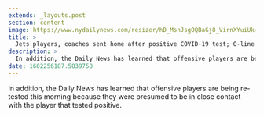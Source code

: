 ```yaml
--- 
extends: _layouts.post 
section: content 
image: https://www.nydailynews.com/resizer/hD_MsnJsgOQBaGj8_VirnXYuiUk=/1200x0/top/cloudfront-us-east-1.images.arcpublishing.com/tronc/W2CYURC542TICMRBVVZAADR3YA.jpg 
title: > 
  Jets players, coaches sent home after positive COVID-19 test; O-line players re-tested after possible close contact 
description: > 
  In addition, the Daily News has learned that offensive players are being re-tested this morning because they were presumed to be in close contact with the player that tested positive. 
date: 1602256187.5839758 
--- 
```

In addition, the Daily News has learned that offensive players are being re-tested this morning because they were presumed to be in close contact with the player that tested positive.